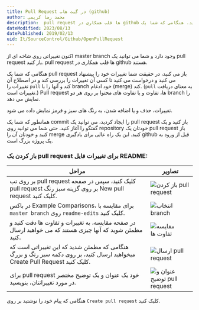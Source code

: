 ```yaml
---
title: Pull Request در گیت هاب (github)
author: محمد رضا کریمی
description:  pull request ها قلب همکاری در github هستند. هنگامی که شما یک pull request باز میکنید، در حقیقت شما تغییرات خود را پیشنهاد میکنید و درخواست میکنید تا کسی آن تغییرات را بررسی کند و در اصطلاح آن تغییرات را pull کند و آنها را با branch خود ادغام (merge) کند.
dateModified: 2023/08/13
datePublished: 2019/02/13
uid: It/SourceControl/Github/OpenPullRequest
---
```


اکنون تغییراتی روی شاخه ای از master branch وجود دارد و شما می توانید یک pull request باز کنید.
pull request ها قلب همکاری در github هستند. 

هنگامی که شما یک pull request باز می کنید، در حقیقت شما تغییرات خود را پیشنهاد می کنید و درخواست می کنید تا کسی آن تغییرات را بررسی کند و در اصطلاح آن تغییرات را `pull` کند و آنها را با branch خود ادغام (merge) 
کند. (`pull` به معنای  دریافت تغییرات است.)
Pull request ها، تفاوت و یا تفاوت های محتوا بر روی هر دو branch را نمایش می دهد.

 تغییرات، حذف و یا اضافه شدن، به رنگ های سبز و قرمز نمایش داده می شود.

همانطور که شما یک commit را ایجاد کردید، می توانید یک pull request باز کنید و یک گفتگو را آغاز کنید. حتی شما می توانید روی repository خودتان یک pull request باز کنید و خودتان آن را merge کنید. این یک راه عالی برای یادگیری github قبل از ورود به یک پروژه بزرگ است.

### باز کردن یک pull request برای تغییرات فایل README:

مراحل | تصاویر
---- | ----
بر روی تب pull request کلیک کنید، سپس در صفحه pull request بر روی گزینه سبز رنگ New pull request کلیک کنید. | ![باز کردن pull request](./Images/pr-tab.gif)
در باکس Example Comparisons، برای مقایسه با `master branch` روی `readme-edits` کلیک کنید. | ![انتخاب branch](./Images/pick-branch.webp)
در صفحه مقایسه، به تغییرات و تفاوت ها دقت کنید و مطمئن شوید که آنها چیزی هستند که می خواهید ارسال کنید. | ![مقایسه تفاوت ها](./Images/diff.webp)
هنگامی که مطمئن شدید که این تغییراتی است که میخواهید ارسال کنید، بر روی دکمه سبز رنگ و بزرگ Create Pull Request کلیک کنید. | ![ارسال pull request](./Images/create-pr.webp)
برای pull request خود یک عنوان و یک توضیح مختصر در مورد تغییراتتان، بنویسید. | ![عنوان و توضیح pull request](./Images/pr-form.webp)


هنگامی که پیام خود را نوشتید بر روی `Create pull request` کلیک کنید.

